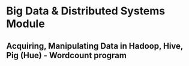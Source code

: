 # Big Data & Distributed Systems Module
## Acquiring, Manipulating Data in Hadoop, Hive, Pig (Hue) - Wordcount program
